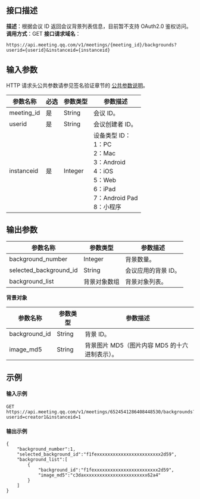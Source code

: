 ## 接口描述
**描述**：根据会议 ID 返回会议背景列表信息，目前暂不支持 OAuth2.0 鉴权访问。
**调用方式**：GET
**接口请求域名**：
```Plaintext
https://api.meeting.qq.com/v1/meetings/{meeting_id}/backgrounds?userid={userid}&instanceid={instanceid}
```




## 输入参数
HTTP 请求头公共参数请参见签名验证章节的 [公共参数说明](https://cloud.tencent.com/document/product/1095/42413#.E5.85.AC.E5.85.B1.E5.8F.82.E6.95.B0)。


| 参数名称   | 必选 | 参数类型 | 参数描述                                                     |
| ---------- | ---- | -------- | ------------------------------------------------------------ |
| meeting_id | 是   | String   | 会议 ID。                                                     |
| userid     | 是   | String   | 会议创建者 ID。                                               |
| instanceid | 是   | Integer  | 设备类型 ID：<br>1：PC<br>2：Mac<br>3：Android<br>4：iOS<br>5：Web<br>6：iPad<br>7：Android Pad<br>8：小程序 |


## 输出参数

| 参数名称               | 参数类型     | 参数描述           |
| ---------------------- | ------------ | ------------------ |
| background_number      | Integer      | 背景数量。         |
| selected_background_id |  String       | 会议应用的背景 ID。 |
| background_list        | 背景对象数组 | 背景对象列表。     |

**背景对象**

| 参数名称      |  参数类型 | 参数描述                                   |
| ------------- | -------- | ------------------------------------------ |
| background_id |  String   | 背景 ID。                                   |
| image_md5     | String   | 背景图片 MD5（图片内容 MD5 的十六进制表示）。 |





## 示例

#### 输入示例
```plaintext
GET
https://api.meeting.qq.com/v1/meetings/6524541286408448530/backgrounds?userid=creator1&instanceid=1

```




#### 输出示例
```plaintext
{
    "background_number":1,
    "selected_background_id":"f1fexxxxxxxxxxxxxxxxxxxxxxxx2d59",
    "background_list":[
        {
            "background_id":"f1fexxxxxxxxxxxxxxxxxxxxxxxx2d59",
            "image_md5":"c3daxxxxxxxxxxxxxxxxxxxxxxxx62a4"
        }
    ]
}

```
